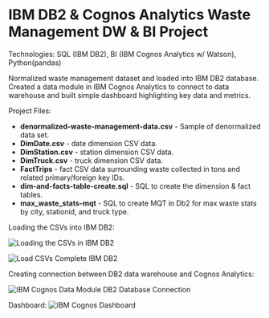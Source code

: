 # IBM DB2 & Cognos Analytics Waste Management DW & BI Project
Technologies: SQL (IBM DB2), BI (IBM Cognos Analytics w/ Watson), Python(pandas)

Normalized waste management dataset and loaded into IBM DB2 database. Created a data module in IBM Cognos Analytics to connect to data warehouse and built simple dashboard highlighting key data and metrics.

Project Files:
* __denormalized-waste-management-data.csv__ - Sample of denormalized data set.
* __DimDate.csv__ - date dimension CSV data.
* __DimStation.csv__ - station dimension CSV data.
* __DimTruck.csv__ - truck dimension CSV data.
* __FactTrips__ - fact CSV data surrounding waste collected in tons and related primary/foreign key IDs.
* __dim-and-facts-table-create.sql__ - SQL to create the dimension & fact tables.
* __max_waste_stats-mqt__ - SQL to create MQT in Db2 for max waste stats by city, stationid, and truck type.


Loading the CSVs into IBM DB2:

![Loading the CSVs in IBM DB2](https://user-images.githubusercontent.com/88465305/173160155-f632bbcb-15c6-463f-a875-347ee27405bf.PNG)

![Load CSVs Complete IBM DB2](https://user-images.githubusercontent.com/88465305/173160164-73a08734-0843-424b-90e4-d4d69d1a8b1f.PNG)


Creating connection between DB2 data warehouse and Cognos Analytics:

![IBM Cognos Data Module DB2 Database Connection](https://user-images.githubusercontent.com/88465305/173160186-b34da529-bca8-400f-8c38-a6f4c4536a89.PNG)


Dashboard:
![IBM Cognos Dashboard](https://user-images.githubusercontent.com/88465305/173160196-b4f59b8f-024b-426c-bc3f-fc3f89cb05e1.PNG)
